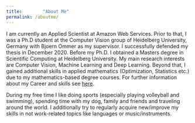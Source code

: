 ```yaml
---
title:        "About Me"
permalink: /aboutme/
---
```

I am currently an Applied Scientist at Amazon Web Services. Prior to that, I was a Ph.D student at the Computer Vision group of Heidelberg University, Germany with Bjoern Ommer as my supervisor. I successfully defended my thesis in December 2020. Before my Ph.D. I obtained a Masters degree in Scientific Computing at Heidelberg University. My main research interests are Computer Vision, Machine Learning and Deep Learning. Beyond that, I gained additional skills in applied mathematics  (Optimization, Statistics etc.) due to my mathematics-based degree courses. For further information about my Career and skills see <a href="{{ site.baseurl }}/career">here</a>.

During my free time I like doing sports (especially playing volleyball and swimming), spending time with my dog, family and friends and traveling around the world. I additionally try to regularly acquire new/improve my skills in not work-related topics like languages or music/instruments.

